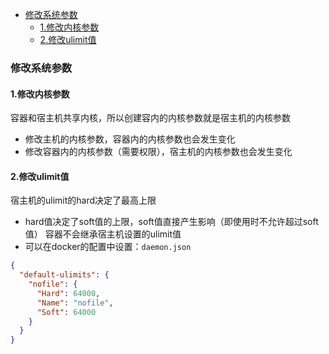
<!-- @import "[TOC]" {cmd="toc" depthFrom=1 depthTo=6 orderedList=false} -->
<!-- code_chunk_output -->

- [修改系统参数](#修改系统参数)
  - [1.修改内核参数](#1修改内核参数)
  - [2.修改ulimit值](#2修改ulimit值)

<!-- /code_chunk_output -->

### 修改系统参数

#### 1.修改内核参数
容器和宿主机共享内核，所以创建容内的内核参数就是宿主机的内核参数
  * 修改主机的内核参数，容器内的内核参数也会发生变化
  * 修改容器内的内核参数（需要权限），宿主机的内核参数也会发生变化

#### 2.修改ulimit值
宿主机的ulimit的hard决定了最高上限
* hard值决定了soft值的上限，soft值直接产生影响（即使用时不允许超过soft值）
容器不会继承宿主机设置的ulimit值
* 可以在docker的配置中设置：`daemon.json`
```json
{
  "default-ulimits": {
    "nofile": {
      "Hard": 64000,
      "Name": "nofile",
      "Soft": 64000
    }
  }
}
```
